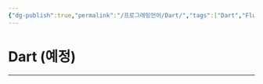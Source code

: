 ```yaml
---
{"dg-publish":true,"permalink":"/프로그래밍언어/Dart/","tags":["Dart","Flutter","컴퓨터언어"],"created":"2024-02-06T20:35:19.173+09:00","updated":"2024-02-16T16:09:18.243+09:00"}
---
```



# Dart (예정)

---